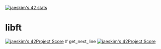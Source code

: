 [![jaeskim's 42 stats](https://badge42.herokuapp.com/api/stats/hkrifa)](https://github.com/JaeSeoKim/badge42)

# libft
[![jaeskim's 42Project Score](https://badge42.herokuapp.com/api/project/hkrifa/Libft)](https://github.com/JaeSeoKim/badge42) # get_next_line
[![jaeskim's 42Project Score](https://badge42.herokuapp.com/api/project/hkrifa/get_next_line)](https://github.com/JaeSeoKim/badge42)
